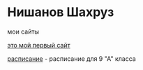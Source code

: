 # Нишанов Шахруз


мои сайты

[это мой первый сайт](https://qwerty1070.github.io/lesson_13/ "кликай сюда")

[расписание](https://qwerty1070.github.io/lesson_14/) - расписание для 9 "А" класса

